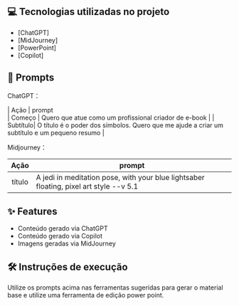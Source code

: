 ## 💻 Tecnologias utilizadas no projeto

- [ChatGPT]
- [MidJourney]
- [PowerPoint]
- [Copilot]

## 🧠 Prompts


ChatGPT：

|   Ação   | prompt                                                                                                                                                                                                                                                           
|  Começo | Quero que atue como um profissional criador de e-book |
| Subtítulo| O título é o poder dos símbolos. Quero que me ajude a criar um subtítulo e um pequeno resumo |


Midjourney：

|  Ação  | prompt                                                                                 |
| :----: | -------------------------------------------------------------------------------------- |
| título | A jedi in meditation pose, with your blue lightsaber floating, pixel art style --v 5.1 |

## ✨ Features

- Conteúdo gerado via ChatGPT
- Conteúdo gerado via Copilot
- Imagens geradas via MidJourney



## 🛠️ Instruções de execução

Utilize os prompts acima nas ferramentas sugeridas para gerar o material base e utilize uma ferramenta de edição power point.
